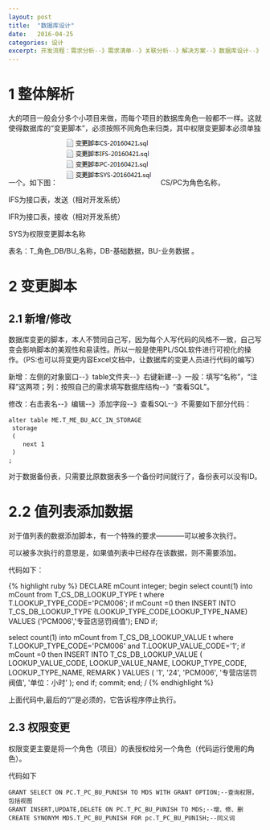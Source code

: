 ```yaml
---
layout: post
title:  "数据库设计"
date:   2016-04-25
categories: 设计
excerpt: 开发流程：需求分析--》需求清单--》关联分析--》解决方案--》数据库设计--》开发指导书--》开发--》测试。本文内用主要讲解数据库设计部分（oracle）...
---
```

# 1 整体解析
大的项目一般会分多个小项目来做，而每个项目的数据库角色一般都不一样。这就使得数据库的“变更脚本”，必须按照不同角色来归类，其中权限变更脚本必须单独一个。如下图：
![脚本名称图](/assets/SJKSJ01.PNG)
CS/PC为角色名称，

IFS为接口表，发送（相对开发系统）


IFR为接口表，接收（相对开发系统）

SYS为权限变更脚本名称

表名：T_角色_DB/BU_名称，DB-基础数据，BU-业务数据 。

# 2 变更脚本

## 2.1 新增/修改
数据库变更的脚本，本人不赞同自己写，因为每个人写代码的风格不一致，自己写变会影响脚本的美观性和易读性。所以一般是使用PL/SQL软件进行可视化的操作。（PS:也可以将变更内容Excel文档中，让数据库的变更人员进行代码的编写）

新增：左侧的对象窗口--》table文件夹--》右键新建--》一般：填写“名称”，“注释”这两项；列：按照自己的需求填写数据库结构--》“查看SQL”。

修改：右击表名--》编辑--》添加字段--》查看SQL--》不需要如下部分代码：

	alter table ME.T_ME_BU_ACC_IN_STORAGE
  	 storage
  	 (
    	next 1
  	 )
	;

对于数据备份表，只需要比原数据表多一个备份时间就行了，备份表可以没有ID。

# 2.2 值列表添加数据
对于值列表的数据添加脚本，有一个特殊的要求————可以被多次执行。

可以被多次执行的意思是，如果值列表中已经存在该数据，则不需要添加。

代码如下：

{% highlight ruby %}
DECLARE
  mCount integer;
begin
  select count(1) into mCount from T_CS_DB_LOOKUP_TYPE t where T.LOOKUP_TYPE_CODE='PCM006';
  if mCount =0 then
   INSERT INTO T_CS_DB_LOOKUP_TYPE 
   (LOOKUP_TYPE_CODE,LOOKUP_TYPE_NAME)
   VALUES
   ('PCM006','专营店惩罚阀值');
  END if;

  select count(1) into mCount from T_CS_DB_LOOKUP_VALUE t where T.LOOKUP_TYPE_CODE='PCM006' and T.LOOKUP_VALUE_CODE='1';
  if mCount =0 then
    INSERT INTO T_CS_DB_LOOKUP_VALUE 
    (
    LOOKUP_VALUE_CODE,
    LOOKUP_VALUE_NAME,
    LOOKUP_TYPE_CODE,
    LOOKUP_TYPE_NAME,
    REMARK
    )
    VALUES
    (
    '1',
    '24',
    'PCM006',
    '专营店惩罚阀值',
    '单位：小时'
    );
  end if;
  commit;
end;
/
{% endhighlight %}

上面代码中,最后的“/”是必须的，它告诉程序停止执行。

## 2.3 权限变更
权限变更主要是将一个角色（项目）的表授权给另一个角色（代码运行使用的角色）。

代码如下
```
GRANT SELECT ON PC.T_PC_BU_PUNISH TO MDS WITH GRANT OPTION;--查询权限，包括视图
GRANT INSERT,UPDATE,DELETE ON PC.T_PC_BU_PUNISH TO MDS;--增、修、删
CREATE SYNONYM MDS.T_PC_BU_PUNISH FOR pc.T_PC_BU_PUNISH;--同义词
```



